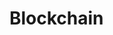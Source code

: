 # Blockchain

<object data="Unlock-the-Power-of-Blockchain_DigitalOcean.pdf" type="application/pdf" class="pdf"></object>
